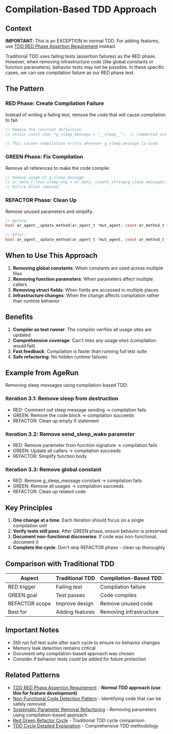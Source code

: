 # Compilation-Based TDD Approach

## Context

**IMPORTANT**: This is an EXCEPTION to normal TDD. For adding features, use [TDD RED Phase Assertion Requirement](tdd-red-phase-assertion-requirement.md) instead.

Traditional TDD uses failing tests (assertion failures) as the RED phase. However, when removing infrastructure code (like global constants or function parameters), behavior tests may not be possible. In these specific cases, we can use compilation failure as our RED phase test.

## The Pattern

### RED Phase: Create Compilation Failure
Instead of writing a failing test, remove the code that will cause compilation to fail:
```c
// Remove the constant definition
// static const char *g_sleep_message = "__sleep__";  // Commented out

// This causes compilation errors wherever g_sleep_message is used
```

### GREEN Phase: Fix Compilation
Remove all references to make the code compile:
```c
// Remove usage of g_sleep_message
// ar_data_t *own_sleep_msg = ar_data__create_string(g_sleep_message);
// Entire block removed
```

### REFACTOR Phase: Clean Up
Remove unused parameters and simplify:
```c
// Before:
bool ar_agent__update_method(ar_agent_t *mut_agent, const ar_method_t *ref_new_method, bool send_sleep_wake);

// After:
bool ar_agent__update_method(ar_agent_t *mut_agent, const ar_method_t *ref_new_method);
```

## When to Use This Approach

1. **Removing global constants**: When constants are used across multiple files
2. **Removing function parameters**: When parameters affect multiple callers
3. **Removing struct fields**: When fields are accessed in multiple places
4. **Infrastructure changes**: When the change affects compilation rather than runtime behavior

## Benefits

1. **Compiler as test runner**: The compiler verifies all usage sites are updated
2. **Comprehensive coverage**: Can't miss any usage sites (compilation would fail)
3. **Fast feedback**: Compilation is faster than running full test suite
4. **Safe refactoring**: No hidden runtime failures

## Example from AgeRun

Removing sleep messages using compilation-based TDD:

### Iteration 3.1: Remove sleep from destruction
- RED: Comment out sleep message sending → compilation fails
- GREEN: Remove the code block → compilation succeeds
- REFACTOR: Clean up empty if statement

### Iteration 3.2: Remove send_sleep_wake parameter
- RED: Remove parameter from function signature → compilation fails
- GREEN: Update all callers → compilation succeeds
- REFACTOR: Simplify function body

### Iteration 3.3: Remove global constant
- RED: Remove g_sleep_message constant → compilation fails
- GREEN: Remove all usages → compilation succeeds
- REFACTOR: Clean up related code

## Key Principles

1. **One change at a time**: Each iteration should focus on a single compilation unit
2. **Verify tests still pass**: After GREEN phase, ensure behavior is preserved
3. **Document non-functional discoveries**: If code was non-functional, document it
4. **Complete the cycle**: Don't skip REFACTOR phase - clean up thoroughly

## Comparison with Traditional TDD

| Aspect | Traditional TDD | Compilation-Based TDD |
|--------|----------------|----------------------|
| RED trigger | Failing test | Compilation failure |
| GREEN goal | Test passes | Code compiles |
| REFACTOR scope | Improve design | Remove unused code |
| Best for | Adding features | Removing infrastructure |

## Important Notes

- Still run full test suite after each cycle to ensure no behavior changes
- Memory leak detection remains critical
- Document why compilation-based approach was chosen
- Consider if behavior tests could be added for future protection

## Related Patterns

- [TDD RED Phase Assertion Requirement](tdd-red-phase-assertion-requirement.md) - **Normal TDD approach (use this for feature development)**
- [Non-Functional Code Detection Pattern](non-functional-code-detection-pattern.md) - Identifying code that can be safely removed
- [Systematic Parameter Removal Refactoring](systematic-parameter-removal-refactoring.md) - Removing parameters using compilation-based approach
- [Red Green Refactor Cycle](red-green-refactor-cycle.md) - Traditional TDD cycle comparison
- [TDD Cycle Detailed Explanation](tdd-cycle-detailed-explanation.md) - Comprehensive TDD methodology